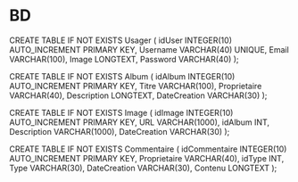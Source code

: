 # BD
CREATE TABLE IF NOT EXISTS Usager
(
idUser INTEGER(10) AUTO_INCREMENT PRIMARY KEY,
Username VARCHAR(40) UNIQUE,
Email VARCHAR(100),
Image LONGTEXT,
Password VARCHAR(40)
);

CREATE TABLE IF NOT EXISTS Album
(
idAlbum INTEGER(10) AUTO_INCREMENT PRIMARY KEY,
Titre VARCHAR(100),
Proprietaire VARCHAR(40),
Description LONGTEXT,
DateCreation VARCHAR(30)
);

CREATE TABLE IF NOT EXISTS Image
(
idImage INTEGER(10) AUTO_INCREMENT PRIMARY KEY,
URL VARCHAR(1000),
idAlbum INT,
Description VARCHAR(1000),
DateCreation VARCHAR(30)
);

CREATE TABLE IF NOT EXISTS Commentaire
(
idCommentaire INTEGER(10) AUTO_INCREMENT PRIMARY KEY,
Proprietaire VARCHAR(40),
idType INT,
Type VARCHAR(30),
DateCreation VARCHAR(30),
Contenu LONGTEXT
);
